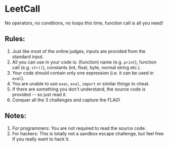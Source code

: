 # LeetCall

No operators, no conditions, no loops this time, function call is all you need!

## Rules:
1. Just like most of the online judges, inputs are provided from the standard input.
2. All you can use in your code is: (function) name (e.g. `print`), function call (e.g. `str()`), constants (int, float, byte, normal string etc.).
3. Your code should contain only one expression (i.e. it can be used in `eval`).
4. You are unable to use `exec`, `eval`, `import` or similar things to cheat.
5. If there are something you don't understand, the source code is provided -- so just read it.
6. Conquer all the 3 challenges and capture the FLAG!

## Notes:
1. For programmers: You are not required to read the source code.
2. For hackers: This is totally not a sandbox escape challenge, but feel free if you really want to hack it.
